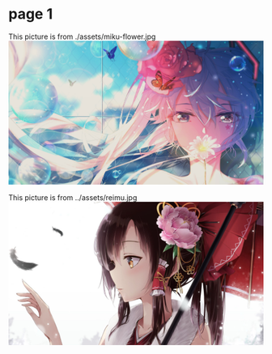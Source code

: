 # page 1

This picture is from ./assets/miku-flower.jpg
![miku](./assets/miku-flower.jpg)

This picture is from ../assets/reimu.jpg
![miku](../assets/reimu.jpg)



